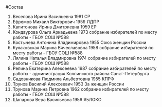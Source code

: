 #Состав
1. Веселова Ирина Васильевна 1981 СР
2. Ефремов Михаил Викторович 1959 ЛДПР
3. Капитонова Ирина Дмитриевна 1959 ЕР
4. Кондаурова Ольга Аркадьевна 1973 собрание избирателей по месту работы - ГБОУ СОШ №588
5. Костычева Антонина Владимировна 1955 Союз женщин России
6. Кулаковская Марина Вячеславовна 1958 собрание избирателей по месту работы - ГБОУ СОШ №588
7. Лялина Наталья Владмировна 1974 собрание избирателей по месту работы - ГБОУ СОШ №588
8. Репина Екатерина Алексеевна 1987 собрание избирателей по месту работы - администрация Колпинского района Санкт-Петербурга
9. Садовникова Людмила Альбертовна 1955 КПРФ
10. Трунов Василий Алексеевич 1953 За женщин России
11. Трунова Марина Петровна 1962 собрание избирателей по месту работы - ГБОУ СОШ №588
12. Шапарова Вера Васильевна 1956 ЯБЛОКО
